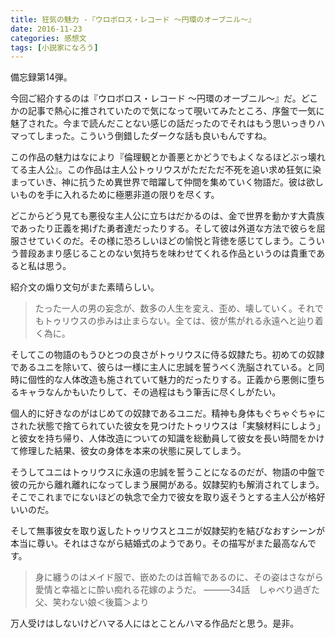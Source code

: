 ```yaml
---
title: 狂気の魅力 -『ウロボロス・レコード ～円環のオーブニル～』
date: 2016-11-23
categories: 感想文
tags: [小説家になろう]
---
```


備忘録第14弾。

今回ご紹介するのは『ウロボロス・レコード ～円環のオーブニル～』だ。どこかの記事で熱心に推されていたので気になって覗いてみたところ、序盤で一気に魅了された。今まで読んだことない感じの話だったのでそれはもう思いっきりハマってしまった。こういう倒錯したダークな話も良いもんですね。



この作品の魅力はなにより『倫理観とか善悪とかどうでもよくなるほどぶっ壊れてる主人公』。この作品は主人公トゥリウスがただただ不死を追い求め狂気に染まっていき、神に抗うため異世界で暗躍して仲間を集めていく物語だ。彼は欲しいものを手に入れるために極悪非道の限りを尽くす。

どこからどう見ても悪役な主人公に立ちはだかるのは、金で世界を動かす大貴族であったり正義を掲げた勇者達だったりする。そして彼は外道な方法で彼らを屈服させていくのだ。その様に恐ろしいほどの愉悦と背徳を感じてしまう。こういう普段あまり感じることのない気持ちを味わせてくれる作品というのは貴重であると私は思う。

紹介文の煽り文句がまた素晴らしい。

> たった一人の男の妄念が、数多の人生を変え、歪め、壊していく。それでもトゥリウスの歩みは止まらない。全ては、彼が焦がれる永遠へと辿り着く為に。

そしてこの物語のもうひとつの良さがトゥリウスに侍る奴隷たち。初めての奴隷であるユニを除いて、彼らは一様に主人に忠誠を誓うべく洗脳されている。と同時に個性的な人体改造も施されていて魅力的だったりする。正義から悪側に堕ちるキャラなんかもいたりして、その過程はもう筆舌に尽くしがたい。

個人的に好きなのがはじめての奴隷であるユニだ。精神も身体もぐちゃぐちゃにされた状態で捨てられていた彼女を見つけたトゥリウスは「実験材料にしよう」と彼女を持ち帰り、人体改造についての知識を総動員して彼女を長い時間をかけて修理した結果、彼女の身体を本来の状態に戻してしまう。

そうしてユニはトゥリウスに永遠の忠誠を誓うことになるのだが、物語の中盤で彼の元から離れ離れになってしまう展開がある。奴隷契約も解消されてしまう。そこでこれまでにないほどの執念で全力で彼女を取り返そうとする主人公が格好いいのだ。

そして無事彼女を取り返したトゥリウスとユニが奴隷契約を結びなおすシーンが本当に尊い。それはさながら結婚式のようであり。その描写がまた最高なんです。

> 身に纏うのはメイド服で、嵌めたのは首輪であるのに、その姿はさながら愛情と幸福とに酔い痴れる花嫁のようだ。
―――34話　しゃべり過ぎた父、笑わない娘＜後篇＞より

万人受けはしないけどハマる人にはとことんハマる作品だと思う。是非。